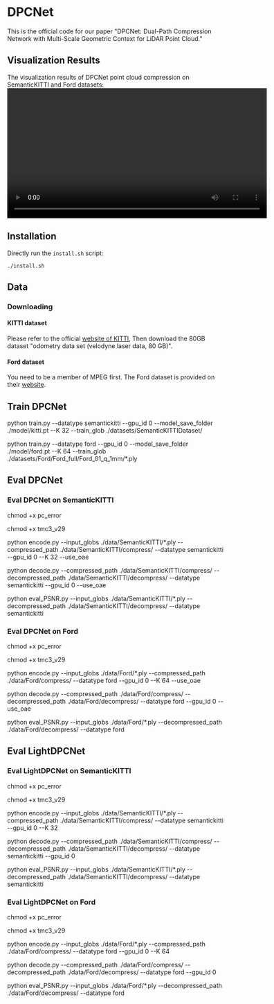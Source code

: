 # DPCNet
This is the official code for our paper "DPCNet: Dual-Path Compression Network with Multi-Scale Geometric Context for LiDAR Point Cloud."

## Visualization Results
The visualization results of DPCNet point cloud compression on SemanticKITTI and Ford datasets:  
<video src="https://LPC-Compression.github.io/DPCNet/Video.mp4" controls width="600"></video>

## Installation

Directly run the `install.sh` script:
```
./install.sh
```

## Data
### Downloading
#### KITTI dataset

Please refer to the official [website of KITTI](https://www.cvlibs.net/datasets/kitti/eval_odometry.php), Then download the 80GB dataset "odometry data set (velodyne laser data, 80 GB)".

#### Ford dataset

You need to be a member of MPEG first. The Ford dataset is provided on their [website](https://mpegfs.int-evry.fr/mpegcontent/ws-mpegcontent/MPEG-I).

## Train DPCNet
python train.py --datatype semantickitti  --gpu_id 0 --model_save_folder ./model/kitti.pt --K 32 --train_glob ./datasets/SemanticKITTIDataset/



python train.py --datatype ford  --gpu_id 0 --model_save_folder ./model/ford.pt --K 64 --train_glob ./datasets/Ford/Ford_full/Ford_01_q_1mm/\*.ply

## Eval DPCNet
### Eval DPCNet on SemanticKITTI
chmod +x pc_error



chmod +x tmc3_v29



python encode.py --input_globs ./data/SemanticKITTI/\*.ply --compressed_path ./data/SemanticKITTI/compress/ --datatype semantickitti --gpu_id 0 --K 32 --use_oae



python decode.py  --compressed_path ./data/SemanticKITTI/compress/ --decompressed_path ./data/SemanticKITTI/decompress/ --datatype semantickitti --gpu_id 0 --use_oae



python eval_PSNR.py --input_globs ./data/SemanticKITTI/\*.ply --decompressed_path ./data/SemanticKITTI/decompress/ --datatype semantickitti

### Eval DPCNet on Ford

chmod +x pc_error



chmod +x tmc3_v29



python encode.py --input_globs ./data/Ford/\*.ply --compressed_path ./data/Ford/compress/ --datatype ford --gpu_id 0 --K 64 --use_oae



python decode.py  --compressed_path ./data/Ford/compress/ --decompressed_path ./data/Ford/decompress/ --datatype ford --gpu_id 0 --use_oae



python eval_PSNR.py --input_globs ./data/Ford/\*.ply --decompressed_path ./data/Ford/decompress/ --datatype ford

## Eval LightDPCNet
### Eval LightDPCNet on SemanticKITTI

chmod +x pc_error



chmod +x tmc3_v29



python encode.py --input_globs ./data/SemanticKITTI/\*.ply --compressed_path ./data/SemanticKITTI/compress/ --datatype semantickitti --gpu_id 0 --K 32



python decode.py  --compressed_path ./data/SemanticKITTI/compress/ --decompressed_path ./data/SemanticKITTI/decompress/ --datatype semantickitti --gpu_id 0



python eval_PSNR.py --input_globs ./data/SemanticKITTI/\*.ply --decompressed_path ./data/SemanticKITTI/decompress/ --datatype semantickitti

### Eval LightDPCNet on Ford

chmod +x pc_error



chmod +x tmc3_v29



python encode.py --input_globs ./data/Ford/\*.ply --compressed_path ./data/Ford/compress/ --datatype ford --gpu_id 0 --K 64



python decode.py  --compressed_path ./data/Ford/compress/ --decompressed_path ./data/Ford/decompress/ --datatype ford --gpu_id 0



python eval_PSNR.py --input_globs ./data/Ford/\*.ply --decompressed_path ./data/Ford/decompress/ --datatype ford

